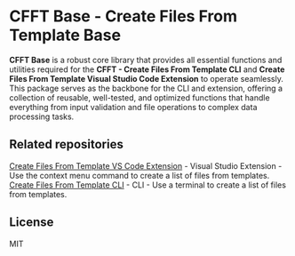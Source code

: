 # CFFT Base - Create Files From Template Base

**CFFT Base** is a robust core library that provides all essential functions and utilities required for the **CFFT - Create Files From Template CLI** and **Create Files From Template Visual Studio Code Extension** to operate seamlessly. This package serves as the backbone for the CLI and extension, offering a collection of reusable, well-tested, and optimized functions that handle everything from input validation and file operations to complex data processing tasks.

## Related repositories

[Create Files From Template VS Code Extension](https://github.com/dus4nstojanovic/create-files-from-template-vscode) - Visual Studio Extension - Use the context menu command to create a list of files from templates.
[Create Files From Template CLI](https://github.com/dus4nstojanovic/create-files-from-template-cli) - CLI - Use a terminal to create a list of files from templates.

## License

MIT
